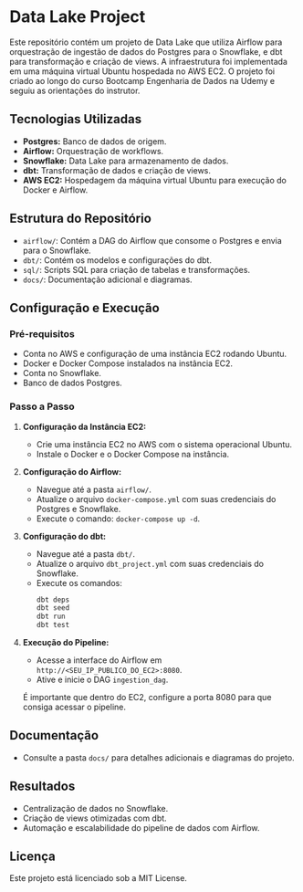 # Data Lake Project

Este repositório contém um projeto de Data Lake que utiliza Airflow para orquestração de ingestão de dados do Postgres para o Snowflake, e dbt para transformação e criação de views. A infraestrutura foi implementada em uma máquina virtual Ubuntu hospedada no AWS EC2. O projeto foi criado ao longo do curso Bootcamp Engenharia de Dados na Udemy e seguiu as orientações do instrutor.


## Tecnologias Utilizadas
- **Postgres:** Banco de dados de origem.
- **Airflow:** Orquestração de workflows.
- **Snowflake:** Data Lake para armazenamento de dados.
- **dbt:** Transformação de dados e criação de views.
- **AWS EC2:** Hospedagem da máquina virtual Ubuntu para execução do Docker e Airflow.

## Estrutura do Repositório
- `airflow/`: Contém a DAG do Airflow que consome o Postgres e envia para o Snowflake.
- `dbt/`: Contém os modelos e configurações do dbt.
- `sql/`: Scripts SQL para criação de tabelas e transformações.
- `docs/`: Documentação adicional e diagramas.

## Configuração e Execução

### Pré-requisitos
- Conta no AWS e configuração de uma instância EC2 rodando Ubuntu.
- Docker e Docker Compose instalados na instância EC2.
- Conta no Snowflake.
- Banco de dados Postgres.

### Passo a Passo

1. **Configuração da Instância EC2:**
    - Crie uma instância EC2 no AWS com o sistema operacional Ubuntu.
    - Instale o Docker e o Docker Compose na instância.

2. **Configuração do Airflow:**
    - Navegue até a pasta `airflow/`.
    - Atualize o arquivo `docker-compose.yml` com suas credenciais do Postgres e Snowflake.
    - Execute o comando: `docker-compose up -d`.

3. **Configuração do dbt:**
    - Navegue até a pasta `dbt/`.
    - Atualize o arquivo `dbt_project.yml` com suas credenciais do Snowflake.
    - Execute os comandos:
      ```sh
      dbt deps
      dbt seed
      dbt run
      dbt test
      ```

4. **Execução do Pipeline:**
    - Acesse a interface do Airflow em `http://<SEU_IP_PUBLICO_DO_EC2>:8080`.
    - Ative e inicie o DAG `ingestion_dag`.

    É importante que dentro do EC2, configure a porta 8080 para que consiga acessar o pipeline.

## Documentação
- Consulte a pasta `docs/` para detalhes adicionais e diagramas do projeto.

## Resultados
- Centralização de dados no Snowflake.
- Criação de views otimizadas com dbt.
- Automação e escalabilidade do pipeline de dados com Airflow.

## Licença
Este projeto está licenciado sob a MIT License.

